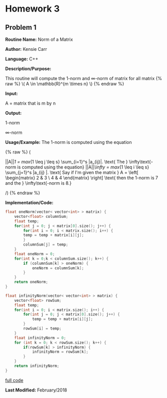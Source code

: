 # Homework 3
## Problem 1
**Routine Name:**           Norm of a Matrix

**Author:** Kensie Carr

**Language:** C++

**Description/Purpose:** 

This routine will compute the 1-norm and ∞-norm of matrix for all matrix 
{% raw %}
\\(
    A \in \mathbb{R}^{m \times n} \\) 
{% endraw %}

**Input:**

A = matrix that is m by n

**Output:** 

1-norm

∞-norm

**Usage/Example:**
The 1-norm is computed using the equation 

{% raw %}
\(


||A||_1 = max_{1 \leq j \leq s} \sum_{i=1}^s |a_{ij}|.
\text{ The } \infty\text{-norm is computed using the equation}
||A||_\infty = max_{1 \leq i \leq s} \sum_{j=1}^s |a_{ij} |. 
\text{ Say if I'm given the matrix } 
A = \left[ \begin{matrix}
2 & 3 \\ 
4 & 4 \end{matrix} \right] \text{ then the 1-norm is 7 and the } \infty\text{-norm is 8.}

/)
{% endraw %}

**Implementation/Code:** 
```c++
float oneNorm(vector< vector<int> > matrix) {
    vector<float> columnSum;
    float temp;
    for(int j = 0; j < matrix[0].size(); j++) {
        for(int i = 0; i < matrix.size(); i++) {
        temp = temp + matrix[i][j];
        }
        columnSum[j] = temp;
    }
    float oneNorm = 0;
    for(int k = 0;k < columnSum.size(); k++) {
        if (columnSum[k] > oneNorm) {
            oneNorm = columnSum[k];
        }
    }
    return oneNorm;
}

float infinityNorm(vector< vector<int> > matrix) {
    vector<float> rowSum;
    float temp;
    for(int i = 0; i < matrix.size(); i++) {
        for(int j = 0; j < matrix[0].size(); j++) {
            temp = temp + matrix[i][j];
        }
        rowSum[i] = temp;
    }
    float infinityNorm = 0;
    for (int k = 0; k < rowSum.size(); k++) {
        if(rowSum[k] > infinityNorm) {
            infinityNorm = rowSum[k];
        }
    }
    return infinityNorm;
}
```
[full code](https://KensieCarr.github.io/Math-5620/SoftwareManual/NormOfMatrix.cpp)

**Last Modified:** February/2018